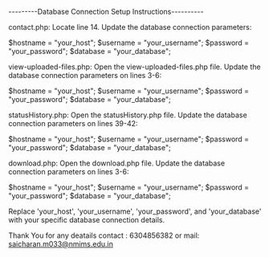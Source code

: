 ---------Database Connection Setup Instructions----------

contact.php:
Locate line 14.
Update the database connection parameters:

$hostname = "your_host";
$username = "your_username";
$password = "your_password";
$database = "your_database";

view-uploaded-files.php:
Open the view-uploaded-files.php file.
Update the database connection parameters on lines 3-6:

$hostname = "your_host";
$username = "your_username";
$password = "your_password";
$database = "your_database";

statusHistory.php:
Open the statusHistory.php file.
Update the database connection parameters on lines 39-42:

$hostname = "your_host";
$username = "your_username";
$password = "your_password";
$database = "your_database";

download.php:
Open the download.php file.
Update the database connection parameters on lines 3-6:

$hostname = "your_host";
$username = "your_username";
$password = "your_password";
$database = "your_database";

Replace 'your_host', 'your_username', 'your_password', and 'your_database' with your specific database connection details.

Thank You for any deatails contact : 6304856382 or mail: saicharan.m033@nmims.edu.in